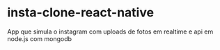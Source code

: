 # insta-clone-react-native
App que simula o instagram com uploads de fotos em realtime e api em node.js com mongodb
